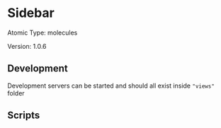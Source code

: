 # Sidebar

Atomic Type: molecules

Version: 1.0.6

## Development

Development servers can be started and should all exist inside `"views"` folder

## Scripts
